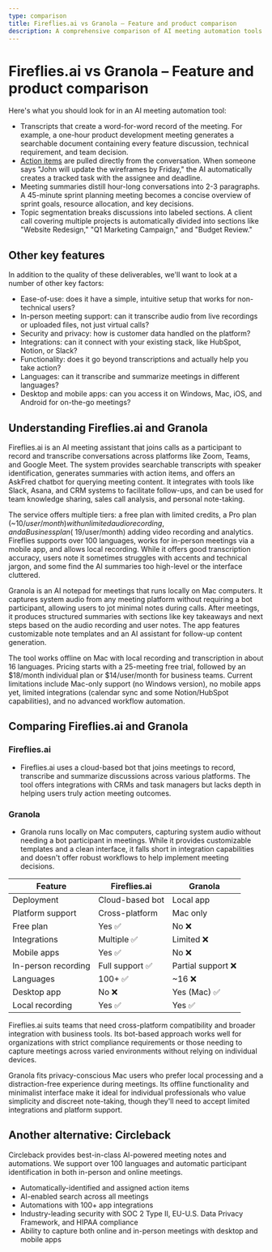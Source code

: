 ```yaml
---
type: comparison
title: Fireflies.ai vs Granola – Feature and product comparison
description: A comprehensive comparison of AI meeting automation tools Fireflies.ai and Granola, evaluating their transcription capabilities, action item tracking, meeting summaries, and other key features.
---
```


# Fireflies.ai vs Granola – Feature and product comparison

Here's what you should look for in an AI meeting automation tool:  
* Transcripts that create a word-for-word record of the meeting. For example, a one-hour product development meeting generates a searchable document containing every feature discussion, technical requirement, and team decision.
* [Action items](/releases/add-action-items-to-meetings) are pulled directly from the conversation. When someone says "John will update the wireframes by Friday," the AI automatically creates a tracked task with the assignee and deadline.
* Meeting summaries distill hour-long conversations into 2-3 paragraphs. A 45-minute sprint planning meeting becomes a concise overview of sprint goals, resource allocation, and key decisions.
* Topic segmentation breaks discussions into labeled sections. A client call covering multiple projects is automatically divided into sections like "Website Redesign," "Q1 Marketing Campaign," and "Budget Review."

## Other key features
In addition to the quality of these deliverables, we'll want to look at a number of other key factors:
* Ease-of-use: does it have a simple, intuitive setup that works for non-technical users?
* In-person meeting support: can it transcribe audio from live recordings or uploaded files, not just virtual calls?
* Security and privacy: how is customer data handled on the platform?
* Integrations: can it connect with your existing stack, like HubSpot, Notion, or Slack?
* Functionality: does it go beyond transcriptions and actually help you take action?
* Languages: can it transcribe and summarize meetings in different languages?
* Desktop and mobile apps: can you access it on Windows, Mac, iOS, and Android for on-the-go meetings?

## Understanding Fireflies.ai and Granola
Fireflies.ai is an AI meeting assistant that joins calls as a participant to record and transcribe conversations across platforms like Zoom, Teams, and Google Meet. The system provides searchable transcripts with speaker identification, generates summaries with action items, and offers an AskFred chatbot for querying meeting content. It integrates with tools like Slack, Asana, and CRM systems to facilitate follow-ups, and can be used for team knowledge sharing, sales call analysis, and personal note-taking.

The service offers multiple tiers: a free plan with limited credits, a Pro plan (~$10/user/month) with unlimited audio recording, and a Business plan (~$19/user/month) adding video recording and analytics. Fireflies supports over 100 languages, works for in-person meetings via a mobile app, and allows local recording. While it offers good transcription accuracy, users note it sometimes struggles with accents and technical jargon, and some find the AI summaries too high-level or the interface cluttered.

Granola is an AI notepad for meetings that runs locally on Mac computers. It captures system audio from any meeting platform without requiring a bot participant, allowing users to jot minimal notes during calls. After meetings, it produces structured summaries with sections like key takeaways and next steps based on the audio recording and user notes. The app features customizable note templates and an AI assistant for follow-up content generation.

The tool works offline on Mac with local recording and transcription in about 16 languages. Pricing starts with a 25-meeting free trial, followed by an $18/month individual plan or $14/user/month for business teams. Current limitations include Mac-only support (no Windows version), no mobile apps yet, limited integrations (calendar sync and some Notion/HubSpot capabilities), and no advanced workflow automation.

## Comparing Fireflies.ai and Granola

### Fireflies.ai
* Fireflies.ai uses a cloud-based bot that joins meetings to record, transcribe and summarize discussions across various platforms. The tool offers integrations with CRMs and task managers but lacks depth in helping users truly action meeting outcomes.

### Granola
* Granola runs locally on Mac computers, capturing system audio without needing a bot participant in meetings. While it provides customizable templates and a clean interface, it falls short in integration capabilities and doesn't offer robust workflows to help implement meeting decisions.

| Feature | Fireflies.ai | Granola |
|---------|-------------|---------|
| Deployment | Cloud-based bot | Local app |
| Platform support | Cross-platform | Mac only |
| Free plan | Yes ✅ | No ❌ |
| Integrations | Multiple ✅ | Limited ❌ |
| Mobile apps | Yes ✅ | No ❌ |
| In-person recording | Full support ✅ | Partial support ❌ |
| Languages | 100+ ✅ | ~16 ❌ |
| Desktop app | No ❌ | Yes (Mac) ✅ |
| Local recording | Yes ✅ | Yes ✅ |

Fireflies.ai suits teams that need cross-platform compatibility and broader integration with business tools. Its bot-based approach works well for organizations with strict compliance requirements or those needing to capture meetings across varied environments without relying on individual devices.

Granola fits privacy-conscious Mac users who prefer local processing and a distraction-free experience during meetings. Its offline functionality and minimalist interface make it ideal for individual professionals who value simplicity and discreet note-taking, though they'll need to accept limited integrations and platform support.

## Another alternative: Circleback
Circleback provides best-in-class AI-powered meeting notes and automations. We support over 100 languages and automatic participant identification in both in-person and online meetings.
* Automatically-identified and assigned action items
* AI-enabled search across all meetings
* Automations with 100+ app integrations
* Industry-leading security with SOC 2 Type II, EU-U.S. Data Privacy Framework, and HIPAA compliance
* Ability to capture both online and in-person meetings with desktop and mobile apps